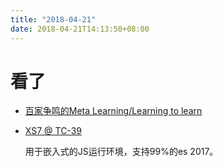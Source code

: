 ```yaml
---
title: "2018-04-21"
date: 2018-04-21T14:13:50+08:00
---
```


# 看了

+ [百家争鸣的Meta Learning/Learning to learn](https://zhuanlan.zhihu.com/p/28639662)

+ [XS7 @ TC-39](http://www.moddable.com/XS7-TC-39)

    用于嵌入式的JS运行环境，支持99%的es 2017。
